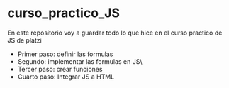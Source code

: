 # curso_practico_JS
En este repositorio voy a guardar todo lo que hice en el curso practico de JS de platzi

- Primer paso: definir las formulas
- Segundo: implementar las formulas en JS\
- Tercer paso: crear funciones
- Cuarto paso: Integrar JS a HTML